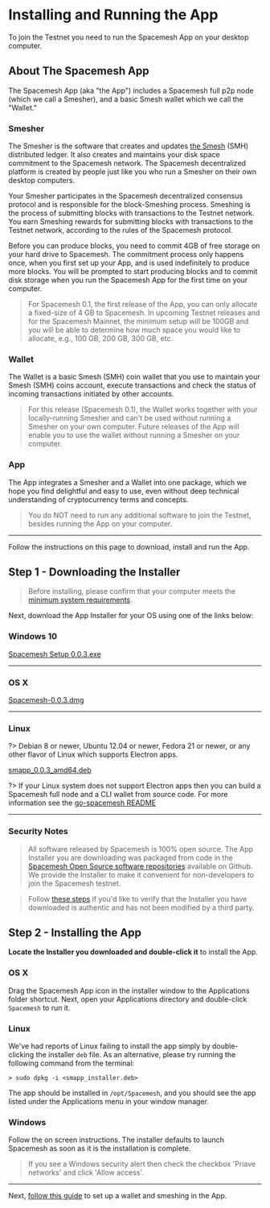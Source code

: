 # Installing and Running the App

To join the Testnet you need to run the Spacemesh App on your desktop computer.

## About The Spacemesh App

The Spacemesh App (aka "the App") includes a Spacemesh full p2p node (which we call a Smesher), and a basic Smesh wallet which we call the "Wallet."

### Smesher
The Smesher is the software that creates and updates [the Smesh](../coins.md) (SMH) distributed ledger. It also creates and maintains your disk space commitment to the Spacemesh network. The Spacemesh decentralized platform is created by people just like you who run a Smesher on their own desktop computers.

Your Smesher participates in the Spacemesh decentralized consensus protocol and is responsible for the block-Smeshing process. Smeshing is the process of submitting blocks with transactions to the Testnet network. You earn Smeshing rewards for submitting blocks with transactions to the Testnet network, according to the rules of the Spacemesh protocol.

Before you can produce blocks, you need to commit 4GB of free storage on your hard drive to Spacemesh. The commitment process only happens once, when you first set up your App, and is used indefinitely to produce more blocks. You will be prompted to start producing blocks and to commit disk storage when you run the Spacemesh App for the first time on your computer.

> For Spacemesh 0.1, the first release of the App, you can only allocate a fixed-size of 4 GB to Spacemesh. In upcoming Testnet releases and for the Spacemesh Mainnet, the minimum setup will be 100GB and you will be able to determine how much space you would like to allocate, e.g., 100 GB, 200 GB, 300 GB, etc.

### Wallet
The Wallet is a basic Smesh (SMH) coin wallet that you use to maintain your Smesh (SMH) coins account, execute transactions and check the status of incoming transactions initiated by other accounts.

> For this release (Spacemesh 0.1), the Wallet works together with your locally-running Smesher and can't be used without running a Smesher on your own computer. Future releases of the App will enable you to use the wallet without running a Smesher on your computer.

### App
The App integrates a Smesher and a Wallet into one package, which we hope you find delightful and easy to use, even without deep technical understanding of cryptocurrency terms and concepts.

> You do NOT need to run any additional software to join the Testnet, besides running the App on your computer.

---

Follow the instructions on this page to download, install and run the App.

## Step 1 - Downloading the Installer

> Before installing, please confirm that your computer meets the [minimum system requirements](requirements.md).

Next, download the App Installer for your OS using one of the links below:

### Windows 10

[Spacemesh Setup 0.0.3.exe](https://storage.googleapis.com/smapp/0.0.3/Spacemesh%20Setup%200.0.3.exe)

---

### OS X

[Spacemesh-0.0.3.dmg](https://storage.googleapis.com/smapp/0.0.3/Spacemesh-0.0.3.dmg)

---

### Linux

?> Debian 8 or newer, Ubuntu 12.04 or newer, Fedora 21 or newer, or any other flavor of Linux which supports Electron apps.

[smapp_0.0.3_amd64.deb](https://storage.googleapis.com/smapp/0.0.3/spacemesh_app_0.0.3_amd64.deb)


?> If your Linux system does not support Electron apps then you can build a Spacemesh full node and a CLI wallet from source code. For more information see the [go-spacemesh README](https://github.com/spacemeshos/go-spacemesh)

---

### Security Notes

> All software released by Spacemesh is 100% open source. The App Installer you are downloading was packaged from code in the [Spacemesh Open Source software repositories](https://github.com/spacemeshos) available on Github. We provide the Installer to make it convenient for non-developers to join the Spacemesh testnet.

> Follow [these steps](auth.md) if you'd like to verify that the Installer you have downloaded is authentic and has not been modified by a third party.

## Step 2 - Installing the App

**Locate the Installer you downloaded and double-click it** to install the App.

### OS X
Drag the Spacemesh App icon in the installer window to the Applications folder shortcut. Next, open your Applications directory and double-click `Spacemesh` to run it.

### Linux
We've had reports of Linux failing to install the app simply by double-clicking the installer `deb` file. As an alternative, please try running the following command from the terminal:

`> sudo dpkg -i <smapp_installer.deb>`

The app should be installed in `/opt/Spacemesh`, and you should see the app listed under the Applications menu in your window manager.

### Windows
Follow the on screen instructions. The installer defaults to launch Spacemesh as soon as it is the installation is complete.

> If you see a Windows security alert then check the checkbox 'Priave networks' and click 'Allow access'.

---

Next, [follow this guide](guide/setup.md) to set up a wallet and smeshing in the App.
